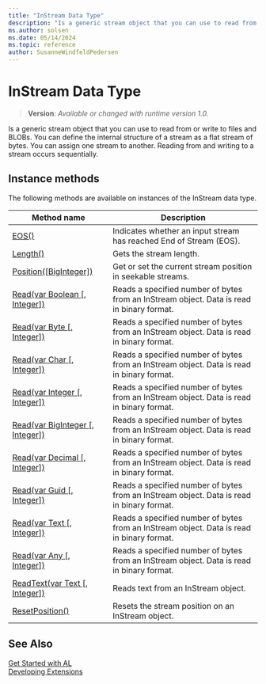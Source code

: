 ```yaml
---
title: "InStream Data Type"
description: "Is a generic stream object that you can use to read from or write to files and BLOBs."
ms.author: solsen
ms.date: 05/14/2024
ms.topic: reference
author: SusanneWindfeldPedersen
---
```

[//]: # (START>DO_NOT_EDIT)
[//]: # (IMPORTANT:Do not edit any of the content between here and the END>DO_NOT_EDIT.)
[//]: # (Any modifications should be made in the .xml files in the ModernDev repo.)
# InStream Data Type
> **Version**: _Available or changed with runtime version 1.0._

Is a generic stream object that you can use to read from or write to files and BLOBs. You can define the internal structure of a stream as a flat stream of bytes. You can assign one stream to another. Reading from and writing to a stream occurs sequentially.



## Instance methods
The following methods are available on instances of the InStream data type.

|Method name|Description|
|-----------|-----------|
|[EOS()](instream-eos-method.md)|Indicates whether an input stream has reached End of Stream (EOS).|
|[Length()](instream-length-method.md)|Gets the stream length.|
|[Position([BigInteger])](instream-position-method.md)|Get or set the current stream position in seekable streams.|
|[Read(var Boolean [, Integer])](instream-read-boolean-integer-method.md)|Reads a specified number of bytes from an InStream object. Data is read in binary format.|
|[Read(var Byte [, Integer])](instream-read-byte-integer-method.md)|Reads a specified number of bytes from an InStream object. Data is read in binary format.|
|[Read(var Char [, Integer])](instream-read-char-integer-method.md)|Reads a specified number of bytes from an InStream object. Data is read in binary format.|
|[Read(var Integer [, Integer])](instream-read-integer-integer-method.md)|Reads a specified number of bytes from an InStream object. Data is read in binary format.|
|[Read(var BigInteger [, Integer])](instream-read-biginteger-integer-method.md)|Reads a specified number of bytes from an InStream object. Data is read in binary format.|
|[Read(var Decimal [, Integer])](instream-read-decimal-integer-method.md)|Reads a specified number of bytes from an InStream object. Data is read in binary format.|
|[Read(var Guid [, Integer])](instream-read-guid-integer-method.md)|Reads a specified number of bytes from an InStream object. Data is read in binary format.|
|[Read(var Text [, Integer])](instream-read-string-integer-method.md)|Reads a specified number of bytes from an InStream object. Data is read in binary format.|
|[Read(var Any [, Integer])](instream-read-joker-integer-method.md)|Reads a specified number of bytes from an InStream object. Data is read in binary format.|
|[ReadText(var Text [, Integer])](instream-readtext-method.md)|Reads text from an InStream object.|
|[ResetPosition()](instream-resetposition-method.md)|Resets the stream position on an InStream object.|

[//]: # (IMPORTANT: END>DO_NOT_EDIT)
## See Also
[Get Started with AL](../../devenv-get-started.md)  
[Developing Extensions](../../devenv-dev-overview.md)  